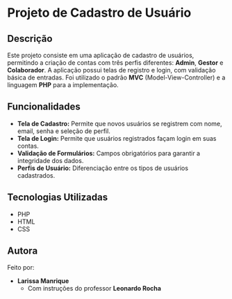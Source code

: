# Projeto de Cadastro de Usuário

## Descrição

Este projeto consiste em uma aplicação de cadastro de usuários, permitindo a criação de contas com três perfis diferentes: **Admin**, **Gestor** e **Colaborador**. A aplicação possui telas de registro e login, com validação básica de entradas. Foi utilizado o padrão **MVC** (Model-View-Controller) e a linguagem **PHP** para a implementação.

## Funcionalidades

- **Tela de Cadastro:** Permite que novos usuários se registrem com nome, email, senha e seleção de perfil.
- **Tela de Login:** Permite que usuários registrados façam login em suas contas.
- **Validação de Formulários:** Campos obrigatórios para garantir a integridade dos dados.
- **Perfis de Usuário:** Diferenciação entre os tipos de usuários cadastrados.

## Tecnologias Utilizadas

- PHP
- HTML
- CSS 

## Autora
Feito por:
- **Larissa Manrique**
  - Com instruções do professor **Leonardo Rocha**
